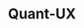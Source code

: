 ---
draft: false
title: Quant-UX
content:
  id: quant-ux
  name: Quant-UX
  logo: /images/development/others/quant-ux/logo.png
  website: https://quant-ux.com/
  iframe_website: /website/development/others/quant-ux
  dashboardImage: /images/development/others/quant-ux/screenshot-1.webp
  short_description: Quant-UX is a prototyping tool to design, test and analyse your visual designs
  description: Quant-UX makes it simple to validate your ideas. Create a prototype, share a link and learn through user feedback and analytics. Use the visual editor to create a interactive prototypes in minutes, that feel like real apps. Perform a wide range of usability tests by simply sharing a link with your audience.
  features:
    - title: Visual Designer
      description: Simply draw app screens and UI elements, add animation and connect them.
    - title: Design Systems
      description: Use design tokens, components and master screens to create a scalable design system with ease.
    - title: Interactive Elements
      description: Use a wide range of ready-to-use, fully functional UI elements for your prototype.
    - title: Animations
      description: Add animations to make your prototypes feel hyper realistic and reveal the impact of animations.
  screenshots:
    - /images/development/others/quant-ux/screenshot-1.webp
    - /images/development/others/quant-ux/screenshot-2.webp
---